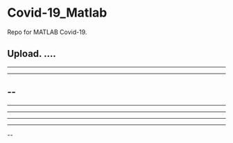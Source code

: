 # Covid-19_Matlab

Repo for MATLAB Covid-19.

Upload.
....
----
----
--------
--
----
----
---
---
----
--
